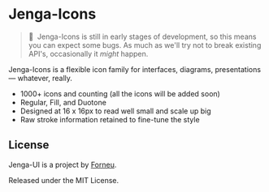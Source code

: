 # Jenga-Icons

> 🚨&nbsp;&nbsp;Jenga-Icons is still in early stages of development, so this means you can expect some bugs.
> As much as we'll try not to break
> existing API's, occasionally it _might_ happen.

Jenga-Icons is a flexible icon family for interfaces, diagrams, presentations — whatever, really.

- 1000+ icons and counting (all the icons will be added soon)
- Regular, Fill, and Duotone
- Designed at 16 x 16px to read well small and scale up big
- Raw stroke information retained to fine-tune the style

## License

Jenga-UI is a project by [Forneu](https://forneu.com).

Released under the MIT License.
